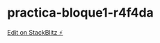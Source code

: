 # practica-bloque1-r4f4da

[Edit on StackBlitz ⚡️](https://stackblitz.com/edit/practica-bloque1-r4f4da)
